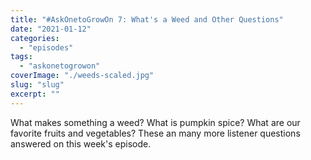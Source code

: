 ```yaml
---
title: "#AskOnetoGrowOn 7: What's a Weed and Other Questions"
date: "2021-01-12"
categories: 
  - "episodes"
tags: 
  - "askonetogrowon"
coverImage: "./weeds-scaled.jpg"
slug: "slug"
excerpt: ""
---
```


What makes something a weed? What is pumpkin spice? What are our favorite fruits and vegetables? These an many more listener questions answered on this week's episode.
